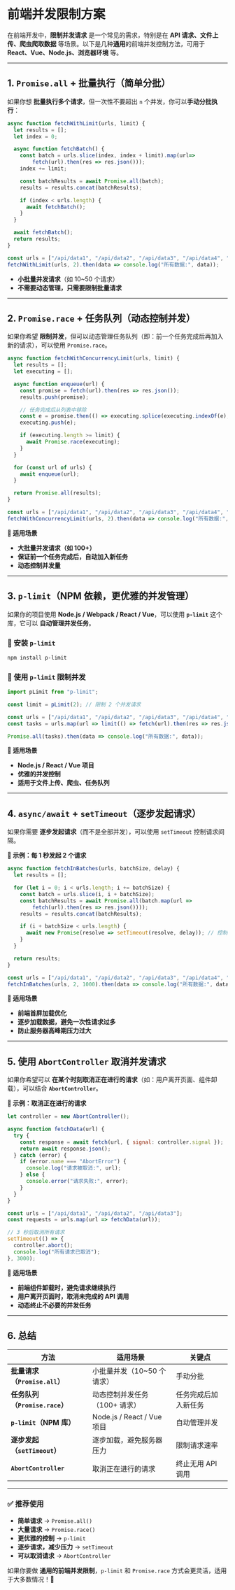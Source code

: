 # 前端并发限制方案

在前端开发中，**限制并发请求** 是一个常见的需求，特别是在 **API 请求、文件上传、爬虫爬取数据** 等场景。以下是几种**通用**的前端并发控制方法，可用于 **React、Vue、Node.js、浏览器环境** 等。

---

## 1️. `Promise.all` + 批量执行（简单分批）
如果你想 **批量执行多个请求**，但一次性不要超出 `n` 个并发，你可以**手动分批执行**：
```js
async function fetchWithLimit(urls, limit) {
  let results = [];
  let index = 0;

  async function fetchBatch() {
    const batch = urls.slice(index, index + limit).map(url=>
	    fetch(url).then(res => res.json()));
    index += limit;

    const batchResults = await Promise.all(batch);
    results = results.concat(batchResults);

    if (index < urls.length) {
      await fetchBatch();
    }
  }

  await fetchBatch();
  return results;
}

const urls = ["/api/data1", "/api/data2", "/api/data3", "/api/data4", "/api/data5"];
fetchWithLimit(urls, 2).then(data => console.log("所有数据:", data));
```

- **小批量并发请求**（如 10~50 个请求）
- **不需要动态管理，只需要限制批量请求**

---

## 2. `Promise.race` + 任务队列（动态控制并发）

如果你希望 **限制并发**，但可以动态管理任务队列（即：前一个任务完成后再加入新的请求），可以使用 `Promise.race`。

```js
async function fetchWithConcurrencyLimit(urls, limit) {
  let results = [];
  let executing = [];

  async function enqueue(url) {
    const promise = fetch(url).then(res => res.json());
    results.push(promise);

    // 任务完成后从列表中移除
    const e = promise.then(() => executing.splice(executing.indexOf(e), 1));
    executing.push(e);

    if (executing.length >= limit) {
      await Promise.race(executing);
    }
  }

  for (const url of urls) {
    await enqueue(url);
  }

  return Promise.all(results);
}

const urls = ["/api/data1", "/api/data2", "/api/data3", "/api/data4", "/api/data5"];
fetchWithConcurrencyLimit(urls, 2).then(data => console.log("所有数据:", data));
```

**📌 适用场景**
- **大批量并发请求（如 100+）**
- **保证前一个任务完成后，自动加入新任务**
- **动态控制并发量**

---

## 3.  `p-limit`（NPM 依赖，更优雅的并发管理）

如果你的项目使用 **Node.js / Webpack / React / Vue**，可以使用 **`p-limit`** 这个库，它可以 **自动管理并发任务**。

### **📌 安装 `p-limit`**
```bash
npm install p-limit
```

### **📌 使用 `p-limit` 限制并发**
```javascript
import pLimit from "p-limit";

const limit = pLimit(2); // 限制 2 个并发请求

const urls = ["/api/data1", "/api/data2", "/api/data3", "/api/data4", "/api/data5"];
const tasks = urls.map(url => limit(() => fetch(url).then(res => res.json())));

Promise.all(tasks).then(data => console.log("所有数据:", data));
```

**📌 适用场景**

- **Node.js / React / Vue 项目**
- **优雅的并发控制**
- **适用于文件上传、爬虫、任务队列**

---

## 4.  `async/await` + `setTimeout`（逐步发起请求）

如果你需要 **逐步发起请求**（而不是全部并发），可以使用 `setTimeout` 控制请求间隔。

**📌 示例：每 1 秒发起 2 个请求**
```javascript
async function fetchInBatches(urls, batchSize, delay) {
  let results = [];

  for (let i = 0; i < urls.length; i += batchSize) {
    const batch = urls.slice(i, i + batchSize);
    const batchResults = await Promise.all(batch.map(url =>
	    fetch(url).then(res => res.json())));
    results = results.concat(batchResults);

    if (i + batchSize < urls.length) {
      await new Promise(resolve => setTimeout(resolve, delay)); // 控制请求节奏
    }
  }

  return results;
}

const urls = ["/api/data1", "/api/data2", "/api/data3", "/api/data4", "/api/data5"];
fetchInBatches(urls, 2, 1000).then(data => console.log("所有数据:", data));
```

**📌 适用场景**
- **前端首屏加载优化**
- **逐步加载数据，避免一次性请求过多**
- **防止服务器高峰期压力过大**

---

## 5.  使用 `AbortController` 取消并发请求

如果你希望可以 **在某个时刻取消正在进行的请求**（如：用户离开页面、组件卸载），可以结合 **`AbortController`**。

**📌 示例：取消正在进行的请求**
```js
let controller = new AbortController();

async function fetchData(url) {
  try {
    const response = await fetch(url, { signal: controller.signal });
    return await response.json();
  } catch (error) {
    if (error.name === "AbortError") {
      console.log("请求被取消:", url);
    } else {
      console.error("请求失败:", error);
    }
  }
}

const urls = ["/api/data1", "/api/data2", "/api/data3"];
const requests = urls.map(url => fetchData(url));

// 3 秒后取消所有请求
setTimeout(() => {
  controller.abort();
  console.log("所有请求已取消");
}, 3000);
```

**📌 适用场景**

- **前端组件卸载时，避免请求继续执行**
- **用户离开页面时，取消未完成的 API 调用**
- **动态终止不必要的并发任务**

---

## 6.  总结

|方法|适用场景|关键点|
|---|---|---|
|**批量请求（`Promise.all`）**|小批量并发（10~50 个请求）|手动分批|
|**任务队列（`Promise.race`）**|动态控制并发任务（100+ 请求）|任务完成后加入新任务|
|**`p-limit`（NPM 库）**|Node.js / React / Vue 项目|自动管理并发|
|**逐步发起（`setTimeout`）**|逐步加载，避免服务器压力|限制请求速率|
|**`AbortController`**|取消正在进行的请求|终止无用 API 调用|

---

### **✅ 推荐使用**

- **简单请求** → `Promise.all()`
- **大量请求** → `Promise.race()`
- **更优雅的控制** → `p-limit`
- **逐步请求，减少压力** → `setTimeout`
- **可以取消请求** → `AbortController`

如果你要做 **通用的前端并发限制**，`p-limit` 和 `Promise.race` 方式会更灵活，适用于大多数情况！🚀







